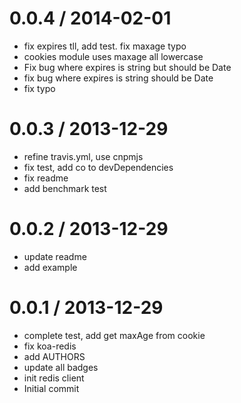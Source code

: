
0.0.4 / 2014-02-01
==================

  * fix expires tll, add test. fix maxage typo
  * cookies module uses maxage all lowercase
  * Fix bug where expires is string but should be Date
  * fix bug where expires is string should be Date
  * fix typo

0.0.3 / 2013-12-29
==================

  * refine travis.yml, use cnpmjs
  * fix test, add co to devDependencies
  * fix readme
  * add benchmark test

0.0.2 / 2013-12-29
==================

  * update readme
  * add example

0.0.1 / 2013-12-29
==================

  * complete test, add get maxAge from cookie
  * fix koa-redis
  * add AUTHORS
  * update all badges
  * init redis client
  * Initial commit
